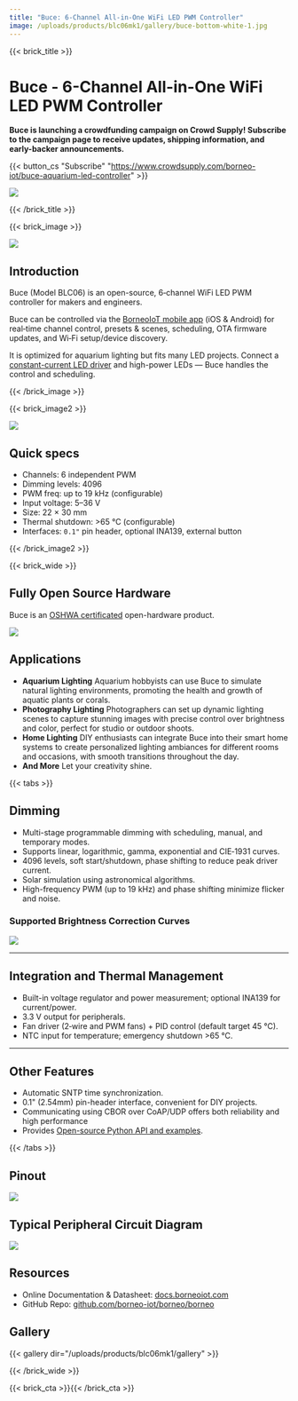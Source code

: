 ```yaml
---
title: "Buce: 6-Channel All-in-One WiFi LED PWM Controller"
image: /uploads/products/blc06mk1/gallery/buce-bottom-white-1.jpg
---
```


{{< brick_title >}}
# Buce - 6-Channel All-in-One WiFi LED PWM Controller

**Buce is launching a crowdfunding campaign on Crowd Supply! Subscribe to the campaign page to receive updates, shipping information, and early-backer announcements.**


{{< button_cs "Subscribe" "https://www.crowdsupply.com/borneo-iot/buce-aquarium-led-controller" >}}


![](/uploads/products/blc06mk1/gallery/buce-bottom-white-1.jpg)

{{< /brick_title >}}


{{< brick_image >}}

![](/uploads/products/blc06mk1/gallery/blc06mk1-1.jpg)

## Introduction

Buce (Model BLC06) is an open-source, 6‑channel WiFi LED PWM controller for makers and engineers.

Buce can be controlled via the [BorneoIoT mobile app](/products/app) (iOS & Android) for real‑time channel control, presets & scenes, scheduling, OTA firmware updates, and Wi‑Fi setup/device discovery.

It is optimized for aquarium lighting but fits many LED projects. Connect a [constant-current LED driver](/products/bacopa) and high-power LEDs — Buce handles the control and scheduling.

{{< /brick_image >}}

{{< brick_image2 >}}

![](/uploads/products/blc06mk1/block-diagram.svg)

## Quick specs
- Channels: 6 independent PWM
- Dimming levels: 4096
- PWM freq: up to 19 kHz (configurable)
- Input voltage: 5–36 V
- Size: 22 × 30 mm
- Thermal shutdown: >65 °C (configurable)
- Interfaces: `0.1"` pin header, optional INA139, external button

{{< /brick_image2 >}}

{{< brick_wide >}}

## Fully Open Source Hardware

Buce is an [OSHWA certificated](https://certification.oshwa.org/cn000017.html) open-hardware product.

[![](/uploads/products/blc06mk1/oshwa.png)](https://certification.oshwa.org/cn000017.html)

## Applications

* **Aquarium Lighting**
    Aquarium hobbyists can use Buce to simulate natural lighting environments, promoting the health and growth of aquatic plants or corals.
* **Photography Lighting**
    Photographers can set up dynamic lighting scenes to capture stunning images with precise control over brightness and color, perfect for studio or outdoor shoots.
* **Home Lighting**
    DIY enthusiasts can integrate Buce into their smart home systems to create personalized lighting ambiances for different rooms and occasions, with smooth transitions throughout the day.
* **And More**
    Let your creativity shine.

{{< tabs >}}

## Dimming

- Multi-stage programmable dimming with scheduling, manual, and temporary modes.
- Supports linear, logarithmic, gamma, exponential and CIE‑1931 curves.
- 4096 levels, soft start/shutdown, phase shifting to reduce peak driver current.
- Solar simulation using astronomical algorithms.  
- High-frequency PWM (up to 19 kHz) and phase shifting minimize flicker and noise.

### Supported Brightness Correction Curves

![](/uploads/products/lyfi/borneo-led-curves.svg)

---

## Integration and Thermal Management
- Built-in voltage regulator and power measurement; optional INA139 for current/power.  
- 3.3 V output for peripherals.  
- Fan driver (2‑wire and PWM fans) + PID control (default target 45 °C).  
- NTC input for temperature; emergency shutdown >65 °C.


---

## Other Features

* Automatic SNTP time synchronization.
* 0.1" (2.54mm) pin-header interface, convenient for DIY projects.
* Communicating using CBOR over CoAP/UDP offers both reliability and high performance
* Provides [Open-source Python API and examples](https://docs.borneoiot.com/borneopy).

{{< /tabs >}}

## Pinout

![](/uploads/products/blc06mk1/gds.png)

## Typical Peripheral Circuit Diagram

![](/uploads/products/blc06mk1/peripherals.svg)



## Resources

* Online Documentation & Datasheet: [docs.borneoiot.com](https://docs.borneoiot.com/hardwares/buce)
* GitHub Repo: [github.com/borneo-iot/borneo/borneo](https://github.com/borneo-iot/borneo/borneo)



## Gallery

{{< gallery dir="/uploads/products/blc06mk1/gallery" >}}

{{< /brick_wide >}}

{{< brick_cta >}}{{< /brick_cta >}}